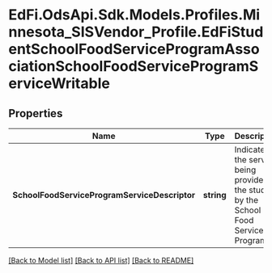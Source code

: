 # EdFi.OdsApi.Sdk.Models.Profiles.Minnesota_SISVendor_Profile.EdFiStudentSchoolFoodServiceProgramAssociationSchoolFoodServiceProgramServiceWritable
## Properties

Name | Type | Description | Notes
------------ | ------------- | ------------- | -------------
**SchoolFoodServiceProgramServiceDescriptor** | **string** | Indicates the service being provided to the student by the School Food Service Program. | 

[[Back to Model list]](../README.md#documentation-for-models) [[Back to API list]](../README.md#documentation-for-api-endpoints) [[Back to README]](../README.md)

